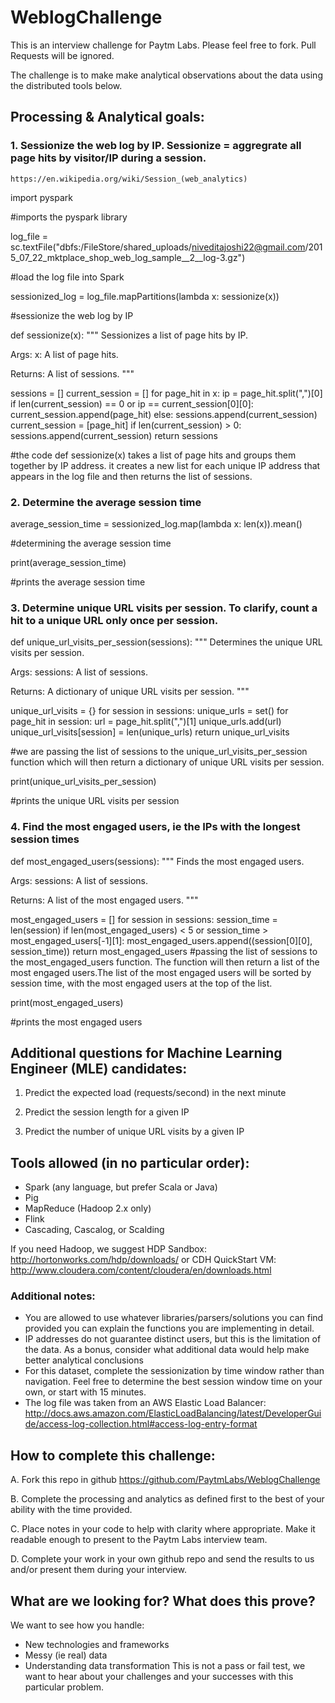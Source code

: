 # WeblogChallenge
This is an interview challenge for Paytm Labs. Please feel free to fork. Pull Requests will be ignored.

The challenge is to make make analytical observations about the data using the distributed tools below.

## Processing & Analytical goals:

### 1. Sessionize the web log by IP. Sessionize = aggregrate all page hits by visitor/IP during a session.
    https://en.wikipedia.org/wiki/Session_(web_analytics)
   
import pyspark

#imports the pyspark library

log_file = sc.textFile("dbfs:/FileStore/shared_uploads/niveditajoshi22@gmail.com/2015_07_22_mktplace_shop_web_log_sample__2__log-3.gz")

#load the log file into Spark

sessionized_log = log_file.mapPartitions(lambda x: sessionize(x))

#sessionize the web log by IP

def sessionize(x):
  """
  Sessionizes a list of page hits by IP.

  Args:
    x: A list of page hits.

  Returns:
    A list of sessions.
  """

  sessions = []
  current_session = []
  for page_hit in x:
    ip = page_hit.split(",")[0]
    if len(current_session) == 0 or ip == current_session[0][0]:
      current_session.append(page_hit)
    else:
      sessions.append(current_session)
      current_session = [page_hit]
  if len(current_session) > 0:
    sessions.append(current_session)
  return sessions

#the code def sessionize(x) takes a list of page hits and groups them together by IP address. it creates a new list for each unique IP address that appears in the log file and then returns the list of sessions.


### 2. Determine the average session time

average_session_time = sessionized_log.map(lambda x: len(x)).mean()

#determining the average session time

print(average_session_time)

#prints the average session time


### 3. Determine unique URL visits per session. To clarify, count a hit to a unique URL only once per session.

def unique_url_visits_per_session(sessions):
  """
  Determines the unique URL visits per session.

  Args:
    sessions: A list of sessions.

  Returns:
    A dictionary of unique URL visits per session.
  """

  unique_url_visits = {}
  for session in sessions:
    unique_urls = set()
    for page_hit in session:
      url = page_hit.split(",")[1]
      unique_urls.add(url)
    unique_url_visits[session] = len(unique_urls)
  return unique_url_visits

#we are passing the list of sessions to the unique_url_visits_per_session function which will then return a dictionary of unique URL visits per session.

print(unique_url_visits_per_session)

#prints the unique URL visits per session

### 4. Find the most engaged users, ie the IPs with the longest session times

def most_engaged_users(sessions):
  """
  Finds the most engaged users.

  Args:
    sessions: A list of sessions.

  Returns:
    A list of the most engaged users.
  """

  most_engaged_users = []
  for session in sessions:
    session_time = len(session)
    if len(most_engaged_users) < 5 or session_time > most_engaged_users[-1][1]:
      most_engaged_users.append((session[0][0], session_time))
  return most_engaged_users
#passing the list of sessions to the most_engaged_users function. The function will then return a list of the most engaged users.The list of the most engaged users will be sorted by session time, with the most engaged users at the top of the list.

print(most_engaged_users)

#prints the most engaged users
   

## Additional questions for Machine Learning Engineer (MLE) candidates:
1. Predict the expected load (requests/second) in the next minute

2. Predict the session length for a given IP

3. Predict the number of unique URL visits by a given IP

## Tools allowed (in no particular order):
- Spark (any language, but prefer Scala or Java)
- Pig
- MapReduce (Hadoop 2.x only)
- Flink
- Cascading, Cascalog, or Scalding

If you need Hadoop, we suggest 
HDP Sandbox:
http://hortonworks.com/hdp/downloads/
or 
CDH QuickStart VM:
http://www.cloudera.com/content/cloudera/en/downloads.html


### Additional notes:
- You are allowed to use whatever libraries/parsers/solutions you can find provided you can explain the functions you are implementing in detail.
- IP addresses do not guarantee distinct users, but this is the limitation of the data. As a bonus, consider what additional data would help make better analytical conclusions
- For this dataset, complete the sessionization by time window rather than navigation. Feel free to determine the best session window time on your own, or start with 15 minutes.
- The log file was taken from an AWS Elastic Load Balancer:
http://docs.aws.amazon.com/ElasticLoadBalancing/latest/DeveloperGuide/access-log-collection.html#access-log-entry-format



## How to complete this challenge:

A. Fork this repo in github
    https://github.com/PaytmLabs/WeblogChallenge

B. Complete the processing and analytics as defined first to the best of your ability with the time provided.

C. Place notes in your code to help with clarity where appropriate. Make it readable enough to present to the Paytm Labs interview team.

D. Complete your work in your own github repo and send the results to us and/or present them during your interview.

## What are we looking for? What does this prove?

We want to see how you handle:
- New technologies and frameworks
- Messy (ie real) data
- Understanding data transformation
This is not a pass or fail test, we want to hear about your challenges and your successes with this particular problem.
